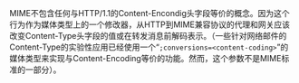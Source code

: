 MIME不包含任何与HTTP/1.1的Content-Encondig头字段等价的概念。因为这个行为作为媒体类型上的一个修改器，从HTTP到MIME兼容协议的代理和网关应该改变Content-Type头字段的值或在转发消息前解码表示。（一些针对网络邮件的Content-Type的实验性应用已经使用一个“`;conversions=<content-coding>`”的媒体类型来实现与Content-Encoding等价的功能。然而，这个参数不是MIME标准的一部分）。